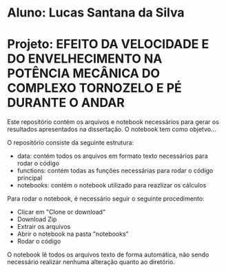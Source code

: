 # Aluno: Lucas Santana da Silva
# Projeto: EFEITO DA VELOCIDADE E DO ENVELHECIMENTO NA POTÊNCIA MECÂNICA DO COMPLEXO TORNOZELO E PÉ DURANTE O ANDAR

Este repositório contém os arquivos e notebook necessários para gerar os resultados apresentados na dissertação.
O notebook tem como objetvo...

O repositório consiste da seguinte estrutura:
 - data: contém todos os arquivos em formato texto necessários para rodar o código
 - functions: contém todas as funções necessárias para rodar o código principal
 - notebooks: contém o notebook utilizado para reazlizar os cálculos

 
 Para rodar o notebook, é necessário seguir o seguinte procedimento:
 - Clicar em "Clone or download"
 - Download Zip
 - Extrair os arquivos
 - Abrir o notebook na pasta "notebooks"
 - Rodar o código
 
 O notebook lê todos os arquivos texto de forma automática, não sendo necessário realizar nenhuma alteração quanto ao diretório.
